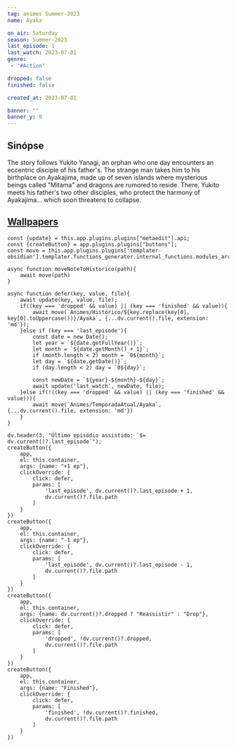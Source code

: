 ```yaml
---
tag: animes Summer-2023
name: Ayaka

on_air: Saturday
season: Summer-2023
last_episode: 1
last_watch: 2023-07-01
genre: 
 - "#Action"

dropped: false
finished: false

created_at: 2023-07-01

banner: ""
banner_y: 0
---
```

## Sinópse
The story follows Yukito Yanagi, an orphan who one day encounters an eccentric disciple of his father's. The strange man takes him to his birthplace on Ayakajima, made up of seven islands where mysterious beings called "Mitama" and dragons are rumored to reside. There, Yukito meets his father's two other disciples, who protect the harmony of Ayakajima… which soon threatens to collapse.

## [Wallpapers](https://wall.alphacoders.com/search.php?search=Ayaka&lang=Portuguese)

```dataviewjs
const {update} = this.app.plugins.plugins["metaedit"].api;
const {createButton} = app.plugins.plugins["buttons"];
const move = this.app.plugins.plugins['templater-obsidian'].templater.functions_generator.internal_functions.modules_array[1].static_functions.get('move');

async function moveNoteToHistorico(path){
	await move(path)
}

async function defer(key, value, file){
	await update(key, value, file);
	if((key === 'dropped' && value) || (key === 'finished' && value)){
		await move(`Animes/Histórico/${key.replace(key[0], key[0].toUppercase())}/Ayaka`, {...dv.current().file, extension: 'md'});
	}else if (key === 'last_episode'){
		const date = new Date();
		let year = `${date.getFullYear()}`;
		let month = `${date.getMonth() + 1}`;
		if (month.length < 2) month = `0${month}`;
		let day = `${date.getDate()}`;
		if (day.length < 2) day = `0${day}`;

		const newDate = `${year}-${month}-${day}`;
		await update('last_watch', newDate, file);
	}else if(!((key === 'dropped' && value) || (key === 'finished' && value))){
		await move(`Animes/TemporadaAtual/Ayaka`, {...dv.current().file, extension: 'md'})
	}
}

dv.header(3, "Último episódio assistido: `$= dv.current()?.last_episode`");
createButton({
	app,
	el: this.container,
	args: {name: "+1 ep"},
	clickOverride: {
		click: defer,
		params: [
			'last_episode', dv.current()?.last_episode + 1,
			dv.current()?.file.path
		]
	}
})
createButton({
	app,
	el: this.container,
	args: {name: "-1 ep"},
	clickOverride: {
		click: defer,
		params: [
			'last_episode', dv.current()?.last_episode - 1,
			dv.current()?.file.path
		]
	}
})
createButton({
	app,
	el: this.container,
	args: {name: dv.current()?.dropped ? "Reassistir" : "Drop"},
	clickOverride: {
		click: defer,
		params: [
			'dropped', !dv.current()?.dropped,
			dv.current()?.file.path
		]
	}
})
createButton({
	app,
	el: this.container,
	args: {name: "Finished"},
	clickOverride: {
		click: defer,
		params: [
			'finished', !dv.current()?.finished,
			dv.current()?.file.path
		]
	}
})
```
